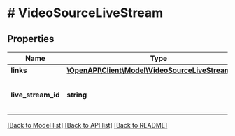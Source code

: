 # # VideoSourceLiveStream

## Properties

Name | Type | Description | Notes
------------ | ------------- | ------------- | -------------
**links** | [**\OpenAPI\Client\Model\VideoSourceLiveStreamLink[]**](VideoSourceLiveStreamLink.md) |  | [optional]
**live_stream_id** | **string** | The unique identifier for the live stream. | [optional]

[[Back to Model list]](../../README.md#models) [[Back to API list]](../../README.md#endpoints) [[Back to README]](../../README.md)

